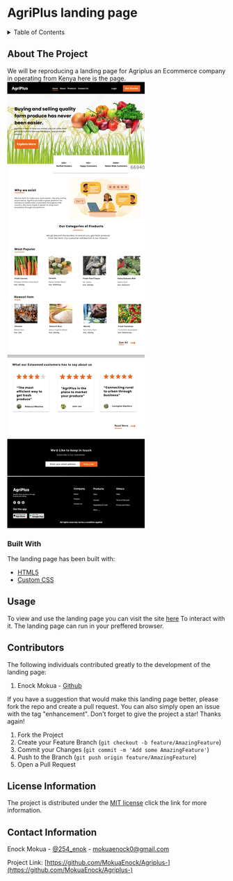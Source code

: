 # AgriPlus landing page

<!-- TABLE OF CONTENTS -->
<details>
  <summary>Table of Contents</summary>
  <ol>
    <li>
      <a href="#about-the-project">About The Project</a>
      <ul>
        <li><a href="#built-with">Built With</a></li>
      </ul>
    </li>
    <li><a href="#usage">Usage</a></li>
    <li><a href="#contributing">Contributors</a></li>
    <li><a href="#license">License</a></li>
    <li><a href="#contact">Contact</a></li>
    <li><a href="#acknowledgments">Acknowledgments</a></li>
  </ol>
</details>

## About The Project

We will be reproducing a landing page for Agriplus an Ecommerce company in operating from Kenya here is the page.
![Agriplus](./resources/Assets/lpip.png)

### Built With

The landing page has been built with:

* [HTML5](https://html.com/)
* [Custom CSS](https://www.w3.org/Style/CSS/Overview.en.html)
  
## Usage

To view and use the landing page you can visit the site [here](mokuaenock.github.io/agriplus-/) To interact with it. The landing page can run in your preffered browser.

## Contributors

The following individuals contributed greatly to the development of the landing page:

<ol><li>Enock Mokua - <a href="https://github.com/MokuaEnock">Github</a>
</ol>

If you have a suggestion that would make this landing page better, please fork the repo and create a pull request. You can also simply open an issue with the tag "enhancement".
Don't forget to give the project a star! Thanks again!

1. Fork the Project
2. Create your Feature Branch (`git checkout -b feature/AmazingFeature`)
3. Commit your Changes (`git commit -m 'Add some AmazingFeature'`)
4. Push to the Branch (`git push origin feature/AmazingFeature`)
5. Open a Pull Request

## License Information

The project is distributed under the  [MIT license](https://opensource.org/licenses/MIT) click the link for more information.

## Contact Information

Enock Mokua - [@254_enok](https://twitter.com/254_enok) - mokuaenock0@gmail.com

Project Link: [https://github.com/MokuaEnock/Agriplus-](https://github.com/MokuaEnock/Agriplus-)
